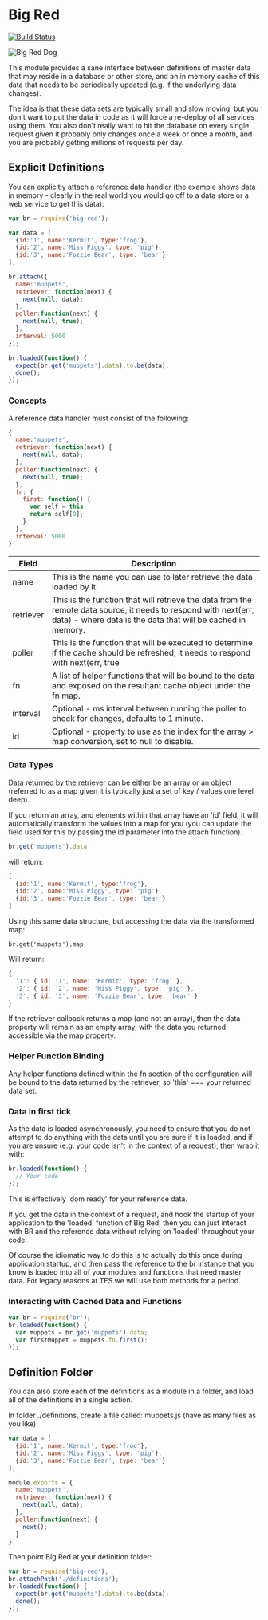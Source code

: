 # Big Red

[![Build Status](https://travis-ci.org/tes/big-red.svg?branch=master)](https://travis-ci.org/tes/big-red)

![Big Red Dog](http://www.hollywoodreporter.com/sites/default/files/imagecache/modal_800/2012/05/clifford_happy_a_l.jpg)

This module provides a sane interface between definitions of master data that may reside in a database or other store, and an in memory cache of this data that needs to be periodically updated (e.g. if the underlying data changes).

The idea is that these data sets are typically small and slow moving, but you don't want to put the data in code as it will force a re-deploy of all services using them.  You also don't really want to hit the database on every single request given it probably only changes once a week or once a month, and you are probably getting millions of requests per day.

## Explicit Definitions

You can explicitly attach a reference data handler (the example shows data in memory - clearly in the real world you would go off to a data store or a web service to get this data):


```js
var br = require('big-red');

var data = [
  {id:'1', name:'Kermit', type:'frog'},
  {id:'2', name:'Miss Piggy', type: 'pig'},
  {id:'3', name:'Fozzie Bear', type: 'bear'}
];

br.attach({
  name:'muppets',
  retriever: function(next) {
    next(null, data);
  },
  poller:function(next) {
    next(null, true);
  },
  interval: 5000
});

br.loaded(function() {
  expect(br.get('muppets').data).to.be(data);
  done();
});
```

### Concepts

A reference data handler must consist of the following:

```js
{
  name:'muppets',
  retriever: function(next) {
    next(null, data);
  },
  poller:function(next) {
    next(null, true);
  },
  fn: {
    first: function() {
      var self = this;
      return self[0];
    }
  },
  interval: 5000
}
```

|Field|Description|
------|------------
name|This is the name you can use to later retrieve the data loaded by it.
retriever|This is the function that will retrieve the data from the remote data source, it needs to respond with next(err, data) - where data is the data that will be cached in memory.
poller|This is the function that will be executed to determine if the cache should be refreshed, it needs to respond with next(err, true|false) where the second parameter is true if the data should be refreshed.
fn|A list of helper functions that will be bound to the data and exposed on the resultant cache object under the fn map.
interval|Optional - ms interval between running the poller to check for changes, defaults to 1 minute.
id|Optional - property to use as the index for the array > map conversion, set to null to disable.

### Data Types

Data returned by the retriever can be either be an array or an object (referred to as a map given it is typically just a set of key / values one level deep).

If you return an array, and elements within that array have an 'id' field, it will automatically transform the values into a map for you (you can update the field used for this by passing the id parameter into the attach function).

```js
br.get('muppets').data
```

will return:

```js
[
  {id:'1', name:'Kermit', type:'frog'},
  {id:'2', name:'Miss Piggy', type: 'pig'},
  {id:'3', name:'Fozzie Bear', type: 'bear'}
]
```

Using this same data structure, but accessing the data via the transformed map:

```
br.get('muppets').map
```

Will return:

```js
{
  '1': { id: '1', name: 'Kermit', type: 'frog' },
  '2': { id: '2', name: 'Miss Piggy', type: 'pig' },
  '3': { id: '3', name: 'Fozzie Bear', type: 'bear' }
}
```

If the retriever callback returns a map (and not an array), then the data property will remain as an empty array, with the data you returned accessible via the map property.

### Helper Function Binding

Any helper functions defined within the fn section of the configuration will be bound to the data returned by the retriever, so 'this' === your returned data set.

### Data in first tick

As the data is loaded asynchronously, you need to ensure that you do not attempt to do anything with the data until you are sure if it is loaded, and if you are unsure (e.g. your code isn't in the context of a request), then wrap it with:

```js
br.loaded(function() {
  // Your code
});
```

This is effectively 'dom ready' for your reference data.

If you get the data in the context of a request, and hook the startup of your application to the 'loaded' function of Big Red, then you can just interact with BR and the reference data without relying on 'loaded' throughout your code.

Of course the idiomatic way to do this is to actually do this once during application startup, and then pass the reference to the br instance that you know is loaded into all of your modules and functions that need master data.  For legacy reasons at TES we will use both methods for a period.

### Interacting with Cached Data and Functions

```js
var br = require('br');
br.loaded(function() {
  var muppets = br.get('muppets').data;
  var firstMuppet = muppets.fn.first();
});
```

## Definition Folder

You can also store each of the definitions as a module in a folder, and load all of the definitions in a single action.

In folder ./definitions, create a file called: muppets.js (have as many files as you like):

```js
var data = [
  {id:'1', name:'Kermit', type:'frog'},
  {id:'2', name:'Miss Piggy', type: 'pig'},
  {id:'3', name:'Fozzie Bear', type: 'bear'}
];

module.exports = {
  name:'muppets',
  retriever: function(next) {
    next(null, data);
  },
  poller:function(next) {
    next();
  }
}
```

Then point Big Red at your definition folder:

```js
var br = require('big-red');
br.attachPath('./definitions');
br.loaded(function() {
  expect(br.get('muppets').data).to.be(data);
  done();
});
```
